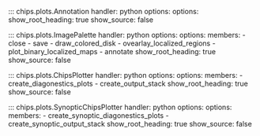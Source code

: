 <!-- 
Author(s): Shibaji Chakraborty

Disclaimer:
pyCHIPS is under the MIT license found in the root directory LICENSE.md 
Everyone is permitted to copy and distribute verbatim copies of this license 
document.

This version of the MIT Public License incorporates the terms
and conditions of MIT General Public License.
-->

::: chips.plots.Annotation
    handler: python
    options:
    options:
      show_root_heading: true
      show_source: false

::: chips.plots.ImagePalette
    handler: python
    options:
    options:
      members:
        - close
        - save
        - draw_colored_disk
        - ovearlay_localized_regions
        - plot_binary_localized_maps
        - annotate
      show_root_heading: true
      show_source: false

::: chips.plots.ChipsPlotter
    handler: python
    options:
    options:
      members:
        - create_diagonestics_plots
        - create_output_stack
      show_root_heading: true
      show_source: false

::: chips.plots.SynopticChipsPlotter
    handler: python
    options:
    options:
      members:
        - create_synoptic_diagonestics_plots
        - create_synoptic_output_stack
      show_root_heading: true
      show_source: false